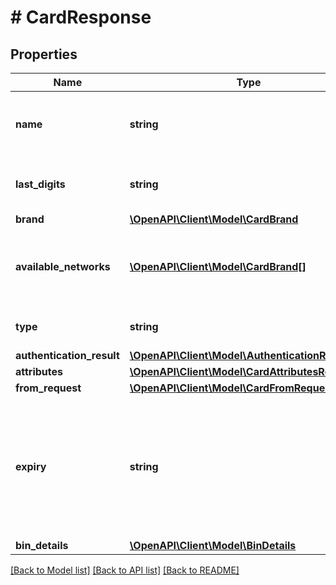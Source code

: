 # # CardResponse

## Properties

Name | Type | Description | Notes
------------ | ------------- | ------------- | -------------
**name** | **string** | The card holder&#39;s name as it appears on the card. | [optional]
**last_digits** | **string** | The last digits of the payment card. | [optional] [readonly]
**brand** | [**\OpenAPI\Client\Model\CardBrand**](CardBrand.md) |  | [optional]
**available_networks** | [**\OpenAPI\Client\Model\CardBrand[]**](CardBrand.md) | Array of brands or networks associated with the card. | [optional] [readonly]
**type** | **string** | The payment card type. | [optional] [readonly]
**authentication_result** | [**\OpenAPI\Client\Model\AuthenticationResponse**](AuthenticationResponse.md) |  | [optional]
**attributes** | [**\OpenAPI\Client\Model\CardAttributesResponse**](CardAttributesResponse.md) |  | [optional]
**from_request** | [**\OpenAPI\Client\Model\CardFromRequest**](CardFromRequest.md) |  | [optional]
**expiry** | **string** | The year and month, in ISO-8601 &#x60;YYYY-MM&#x60; date format. See [Internet date and time format](https://tools.ietf.org/html/rfc3339#section-5.6). | [optional]
**bin_details** | [**\OpenAPI\Client\Model\BinDetails**](BinDetails.md) |  | [optional]

[[Back to Model list]](../../README.md#models) [[Back to API list]](../../README.md#endpoints) [[Back to README]](../../README.md)
